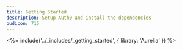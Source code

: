 ```yaml
---
title: Getting Started
description: Setup Auth0 and install the dependencies
budicon: 715
---
```


<%= include('../_includes/_getting_started', { library: 'Aurelia' }) %>